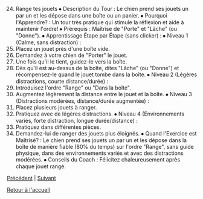 24. Range tes jouets
⦁ Description du Tour : Le chien prend ses jouets un par un et les dépose dans une boîte ou un panier.
⦁ Pourquoi l'Apprendre? : Un tour très pratique qui stimule la réflexion et aide à maintenir l'ordre!
⦁ Prérequis : Maîtrise de "Porte" et "Lâche" (ou "Donne").
⦁ Apprentissage Étape par Étape (sans clicker) :
⦁ Niveau 1 (Calme, sans distraction) :
1. Placez un jouet près d'une boîte vide.
2. Demandez à votre chien de "Porter" le jouet.
3. Une fois qu'il le tient, guidez-le vers la boîte.
4. Dès qu'il est au-dessus de la boîte, dites "Lâche" (ou "Donne") et récompensez-le quand le jouet tombe dans la boîte.
⦁ Niveau 2 (Légères distractions, courte distance/durée) :
1. Introduisez l'ordre "Range" ou "Dans la boîte".
2. Augmentez légèrement la distance entre le jouet et la boîte.
⦁ Niveau 3 (Distractions modérées, distance/durée augmentée) :
1. Placez plusieurs jouets à ranger.
2. Pratiquez avec de légères distractions.
⦁ Niveau 4 (Environnements variés, forte distraction, longue durée/distance) :
1. Pratiquez dans différentes pièces.
2. Demandez-lui de ranger des jouets plus éloignés.
⦁ Quand l'Exercice est Maîtrisé? : Le chien prend ses jouets un par un et les dépose dans la boîte de manière fiable (80% du temps) sur l'ordre "Range", sans guide physique, dans des environnements variés et avec des distractions modérées.
⦁ Conseils du Coach : Félicitez chaleureusement après chaque jouet rangé. 

[Précédent](./rampe.md) | [Suivant](./rappel.md)

[Retour à l'accueil](../index.md) 